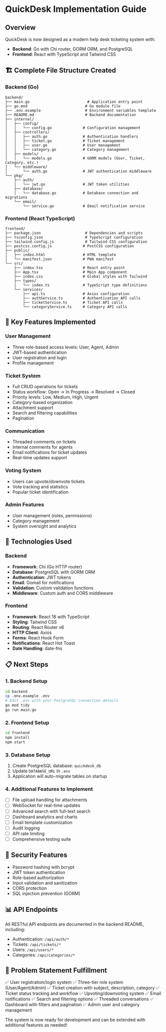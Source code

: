 # QuickDesk Implementation Guide

## Overview
QuickDesk is now designed as a modern help desk ticketing system with:
- **Backend**: Go with Chi router, GORM ORM, and PostgreSQL
- **Frontend**: React with TypeScript and Tailwind CSS

## 🏗️ Complete File Structure Created

### Backend (Go)
```
backend/
├── main.go                          # Application entry point
├── go.mod                          # Go module file
├── .env.example                    # Environment variables template
├── README.md                       # Backend documentation
├── internal/
│   ├── config/
│   │   └── config.go              # Configuration management
│   ├── controllers/
│   │   ├── auth.go                # Authentication handlers
│   │   ├── ticket.go              # Ticket management
│   │   ├── user.go                # User management
│   │   └── category.go            # Category management
│   ├── models/
│   │   └── models.go              # GORM models (User, Ticket, Category, etc.)
│   └── middleware/
│       └── auth.go                # JWT authentication middleware
└── pkg/
    ├── auth/
    │   └── jwt.go                 # JWT token utilities
    ├── database/
    │   └── database.go            # Database connection and migrations
    └── email/
        └── service.go             # Email notification service
```

### Frontend (React TypeScript)
```
frontend/
├── package.json                    # Dependencies and scripts
├── tsconfig.json                   # TypeScript configuration
├── tailwind.config.js              # Tailwind CSS configuration
├── postcss.config.js              # PostCSS configuration
├── public/
│   ├── index.html                 # HTML template
│   └── manifest.json              # PWA manifest
└── src/
    ├── index.tsx                  # React entry point
    ├── App.tsx                    # Main App component
    ├── index.css                  # Global styles with Tailwind
    ├── types/
    │   └── index.ts               # TypeScript type definitions
    └── services/
        ├── api.ts                 # Axios configuration
        ├── authService.ts         # Authentication API calls
        ├── ticketService.ts       # Ticket API calls
        └── categoryService.ts     # Category API calls
```

## 🚀 Key Features Implemented

### User Management
- Three role-based access levels: User, Agent, Admin
- JWT-based authentication
- User registration and login
- Profile management

### Ticket System
- Full CRUD operations for tickets
- Status workflow: Open → In Progress → Resolved → Closed
- Priority levels: Low, Medium, High, Urgent
- Category-based organization
- Attachment support
- Search and filtering capabilities
- Pagination

### Communication
- Threaded comments on tickets
- Internal comments for agents
- Email notifications for ticket updates
- Real-time updates support

### Voting System
- Users can upvote/downvote tickets
- Vote tracking and statistics
- Popular ticket identification

### Admin Features
- User management (roles, permissions)
- Category management
- System oversight and analytics

## 🔧 Technologies Used

### Backend
- **Framework**: Chi (Go HTTP router)
- **Database**: PostgreSQL with GORM ORM
- **Authentication**: JWT tokens
- **Email**: Gomail for notifications
- **Validation**: Custom validation functions
- **Middleware**: Custom auth and CORS middleware

### Frontend
- **Framework**: React 18 with TypeScript
- **Styling**: Tailwind CSS
- **Routing**: React Router v6
- **HTTP Client**: Axios
- **Forms**: React Hook Form
- **Notifications**: React Hot Toast
- **Date Handling**: date-fns

## 📋 Next Steps

### 1. Backend Setup
```bash
cd backend
cp .env.example .env
# Edit .env with your PostgreSQL connection details
go mod tidy
go run main.go
```

### 2. Frontend Setup
```bash
cd frontend
npm install
npm start
```

### 3. Database Setup
1. Create PostgreSQL database: `quickdesk_db`
2. Update `DATABASE_URL` in `.env`
3. Application will auto-migrate tables on startup

### 4. Additional Features to Implement
- [ ] File upload handling for attachments
- [ ] WebSocket for real-time updates
- [ ] Advanced search with full-text search
- [ ] Dashboard analytics and charts
- [ ] Email template customization
- [ ] Audit logging
- [ ] API rate limiting
- [ ] Comprehensive testing suite

## 🔐 Security Features
- Password hashing with bcrypt
- JWT token authentication
- Role-based authorization
- Input validation and sanitization
- CORS protection
- SQL injection prevention (GORM)

## 📊 API Endpoints
All RESTful API endpoints are documented in the backend README, including:
- Authentication: `/api/auth/*`
- Tickets: `/api/tickets/*`
- Users: `/api/users/*`
- Categories: `/api/categories/*`

## 🎯 Problem Statement Fulfillment
✅ User registration/login system
✅ Three-tier role system (User/Agent/Admin)
✅ Ticket creation with subject, description, category
✅ Ticket status tracking and workflow
✅ Upvoting/downvoting system
✅ Email notifications
✅ Search and filtering options
✅ Threaded conversations
✅ Dashboard with filters and pagination
✅ Admin user and category management

The system is now ready for development and can be extended with additional features as needed!
